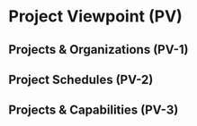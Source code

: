 # Project Viewpoint \(PV\)

## Projects & Organizations \(PV-1\)

## Project Schedules \(PV-2\)

## Projects & Capabilities \(PV-3\)



